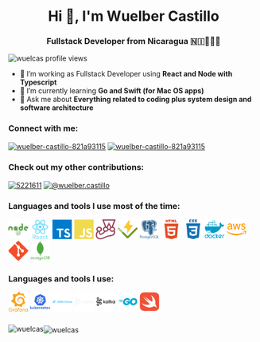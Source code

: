 <link rel="stylesheet" type='text/css' href="https://cdn.jsdelivr.net/gh/devicons/devicon@latest/devicon.min.css" />

<h1 align="center">Hi 👋, I'm Wuelber Castillo</h1>
<h3 align="center">Fullstack Developer from Nicaragua 🇳🇮👨🏻‍💻</h3>

<p align="left"> <img src="https://komarev.com/ghpvc/?username=wuelcas&label=Profile%20views&color=0e75b6&style=flat" alt="wuelcas profile views" /> </p>

- 🔭 I’m working as Fullstack Developer using **React and Node with Typescript**
- 🌱 I’m currently learning **Go and Swift (for Mac OS apps)**
- 💬 Ask me about **Everything related to coding plus system design and software architecture**

<h3 align="left">Connect with me:</h3>
<p align="left">
  <a href="mailto:wuelber.castillo@gmail.com" target="blank"><img align="center" src="https://www.vectorlogo.zone/logos/gmail/gmail-icon.svg" alt="wuelber-castillo-821a93115" height="30" width="40" /></a>
  <a href="https://linkedin.com/in/wuelber-castillo-821a93115" target="blank"><img align="center" src="https://www.vectorlogo.zone/logos/linkedin/linkedin-icon.svg" alt="wuelber-castillo-821a93115" height="30" width="40" /></a>
</p>

<h3 align="left">Check out my other contributions:</h3>
<p align="left">
  <a href="https://stackoverflow.com/users/5221611" target="blank"><img align="center" src="https://www.vectorlogo.zone/logos/stackoverflow/stackoverflow-icon.svg" alt="5221611" height="30" width="40" /></a>
  <a href="https://medium.com/@wuelber.castillo" target="blank"><img align="center" src="https://www.vectorlogo.zone/logos/medium/medium-tile.svg" alt="@wuelber.castillo" height="30" width="30" /></a>
</p>

<h3 align="left">Languages and tools I use most of the time:</h3>
<p align="left">
  <img src="https://raw.githubusercontent.com/wuelcas/wuelcas/refs/heads/main/icons/node.svg" height="40" alt="node" />
  <img src="https://raw.githubusercontent.com/wuelcas/wuelcas/refs/heads/main/icons/react.svg" height="40" alt="react" />
  <img src="https://raw.githubusercontent.com/wuelcas/wuelcas/refs/heads/main/icons/ts.svg" height="40" alt="typescript" />
  <img src="https://raw.githubusercontent.com/wuelcas/wuelcas/refs/heads/main/icons/js.svg" height="40" alt="javascript" />
  <img src="https://raw.githubusercontent.com/wuelcas/wuelcas/refs/heads/main/icons/jest.svg" height="40" alt="jest" />
  <img src="https://raw.githubusercontent.com/wuelcas/wuelcas/refs/heads/main/icons/vitest.svg" height="40" alt="vitest" />
  <img src="https://raw.githubusercontent.com/wuelcas/wuelcas/refs/heads/main/icons/pg.svg" height="40" alt="postgresql" />
  <img src="https://raw.githubusercontent.com/wuelcas/wuelcas/refs/heads/main/icons/html.svg" height="40" alt="html5" />
  <img src="https://raw.githubusercontent.com/wuelcas/wuelcas/refs/heads/main/icons/css.svg" height="40" alt="css3" />
  <img src="https://raw.githubusercontent.com/wuelcas/wuelcas/refs/heads/main/icons/docker.svg" height="40" alt="docker" />
  <img src="https://raw.githubusercontent.com/wuelcas/wuelcas/refs/heads/main/icons/aws.svg" height="40" alt="amazonwebservices" />
  <img src="https://raw.githubusercontent.com/wuelcas/wuelcas/refs/heads/main/icons/git.svg" height="40" alt="git" />
  <img src="https://raw.githubusercontent.com/wuelcas/wuelcas/refs/heads/main/icons/mongo.svg" height="40" alt="mongodb" />
<h3 align="left">Languages and tools I use:</h3>
    <img src="https://raw.githubusercontent.com/wuelcas/wuelcas/refs/heads/main/icons/grafana.svg" height="40" alt="grafana" />
    <img src="https://raw.githubusercontent.com/wuelcas/wuelcas/refs/heads/main/icons/k8s.svg" height="40" alt="kubernetes" />
    <img src="https://raw.githubusercontent.com/wuelcas/wuelcas/refs/heads/main/icons/tailwind.svg" height="40" alt="tailwindcss" />
    <picture>
      <source media="(prefers-color-scheme: dark)" srcset="https://raw.githubusercontent.com/wuelcas/wuelcas/refs/heads/main/icons/kafka-dark.svg">
      <img alt="apachekafka" src="https://raw.githubusercontent.com/wuelcas/wuelcas/refs/heads/main/icons/kafka-light.svg" height="40">
    </picture>
    <img src="https://raw.githubusercontent.com/wuelcas/wuelcas/refs/heads/main/icons/kafka-dark.svg" height="40" alt="apachekafka" />
    <img src="https://raw.githubusercontent.com/wuelcas/wuelcas/refs/heads/main/icons/go.svg" height="40" alt="go" />
    <img src="https://raw.githubusercontent.com/wuelcas/wuelcas/refs/heads/main/icons/swift.svg" height="40" alt="swift" />
</p>

###

<p><img align="left" src="https://github-readme-stats.vercel.app/api/top-langs?username=wuelcas&show_icons=true&locale=en&layout=compact" alt="wuelcas" /></p>

###

<p><img align="center" src="https://github-readme-streak-stats.herokuapp.com/?user=wuelcas&" alt="wuelcas" /></p>
